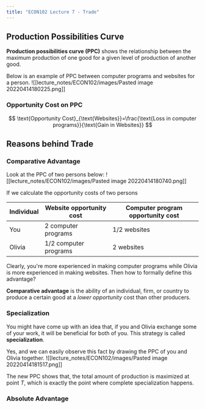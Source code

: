 ```yaml
---
title: "ECON102 Lecture 7 - Trade"
---
```


## Production Possibilities Curve
**Production possibilities curve (PPC)** shows the relationship between the maximum production of one good for a given level of production of another good.

Below is an example of PPC between computer programs and websites for a person.
![[lecture_notes/ECON102/images/Pasted image 20220414180225.png]]

### Opportunity Cost on PPC
$$
\text{Opportunity Cost}_{\text{Websites}}=\frac{\text{Loss in computer programs}}{\text{Gain in Websites}}
$$
## Reasons behind Trade
### Comparative Advantage
Look at the PPC of two persons below:
![[lecture_notes/ECON102/images/Pasted image 20220414180740.png]]

If we calculate the opportunity costs of two persons

| Individual | Website opportunity cost | Computer program opportunity cost |
| ---------- | ------------------------ | --------------------------------- |
| You        | 2 computer programs      | 1/2 websites                      |
| Olivia     | 1/2 computer programs    | 2 websites                        |

Clearly, you're more experienced in making computer programs while Olivia is more experienced in making websites. Then how to formally define this advantage?

**Comparative advantage** is the ability of an individual, firm, or country to produce a certain good at a _lower opportunity_ cost than other producers.

### Specialization
You might have come up with an idea that, if you and Olivia exchange some of your work, it will be beneficial for both of you. This strategy is called **specialization**.

Yes, and we can easily observe this fact by drawing the PPC of you and Olivia together.
![[lecture_notes/ECON102/images/Pasted image 20220414181517.png]]

The new PPC shows that, the total amount of production is maximized at point $T$, which is exactly the point where complete specialization happens.

### Absolute Advantage
